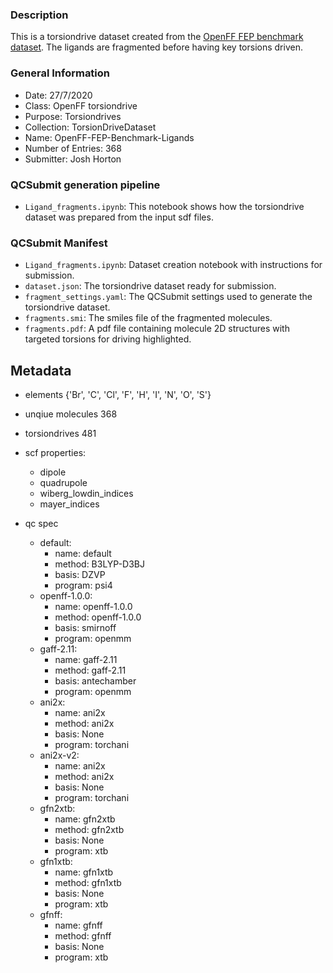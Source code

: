 ### Description

This is a torsiondrive dataset created from the [OpenFF FEP benchmark dataset](https://github.com/openmm/openmmforcefields/tree/master/openmmforcefields/data/perses_jacs_systems). The ligands are fragmented before having key torsions driven.
### General Information
 - Date: 27/7/2020
 - Class: OpenFF torsiondrive 
 - Purpose: Torsiondrives 
 - Collection: TorsionDriveDataset
 - Name: OpenFF-FEP-Benchmark-Ligands
 - Number of Entries: 368
 - Submitter: Josh Horton
 
 ### QCSubmit generation pipeline
 - `Ligand_fragments.ipynb`: This notebook shows how the torsiondrive dataset was prepared from the input sdf files. 
 
 ### QCSubmit Manifest
- `Ligand_fragments.ipynb`: Dataset creation notebook with instructions for submission.
- `dataset.json`: The torsiondrive dataset ready for submission.
- `fragment_settings.yaml`: The QCSubmit settings used to generate the torsiondrive dataset.
- `fragments.smi`: The smiles file of the fragmented molecules.
- `fragments.pdf`: A pdf file containing molecule 2D structures with targeted torsions for driving highlighted.
 
 ## Metadata
- elements {'Br', 'C', 'Cl', 'F', 'H', 'I', 'N', 'O', 'S'}
- unqiue molecules 368
- torsiondrives 481

- scf properties:
    - dipole
    - quadrupole
    - wiberg_lowdin_indices
    - mayer_indices
    
- qc spec
    - default:
        - name: default
        - method: B3LYP-D3BJ
        - basis: DZVP
        - program: psi4
    - openff-1.0.0:
        - name: openff-1.0.0
        - method: openff-1.0.0
        - basis: smirnoff
        - program: openmm
    - gaff-2.11:
        - name: gaff-2.11
        - method: gaff-2.11
        - basis: antechamber
        - program: openmm
    - ani2x:
        - name: ani2x
        - method: ani2x
        - basis: None
        - program: torchani
    - ani2x-v2:
        - name: ani2x
        - method: ani2x
        - basis: None
        - program: torchani
    - gfn2xtb:
        - name: gfn2xtb
        - method: gfn2xtb
        - basis: None
        - program: xtb
    - gfn1xtb:
        - name: gfn1xtb 
        - method: gfn1xtb
        - basis: None
        - program: xtb
    - gfnff:
        - name: gfnff
        - method: gfnff
        - basis: None
        - program: xtb
     
    
    

 
